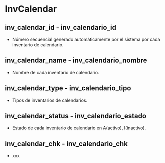 # InvCalendar

## inv_calendar_id - inv_calendario_id
* Número secuencial generado automáticamente por el sistema por cada inventario de calendario. 

## inv_calendar_name - inv_calendario_nombre
* Nombre de cada inventario de calendario.

## inv_calendar_type - inv_calendario_tipo
* Tipos de inventarios de calendarios.

## inv_calendar_status - inv_calendario_estado
* Estado de cada inventario de calendario en A(activo), I(inactivo).

## inv_calendar_chk - inv_calendario_chk
* xxx


